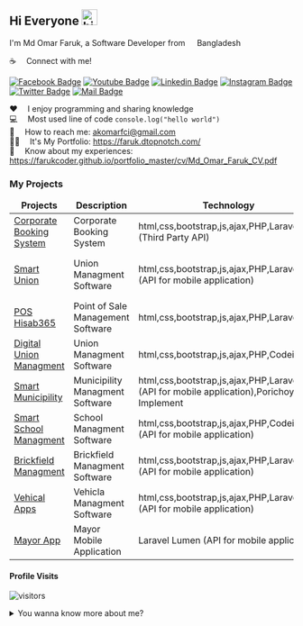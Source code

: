 ## Hi Everyone <img src="https://user-images.githubusercontent.com/1303154/88677602-1635ba80-d120-11ea-84d8-d263ba5fc3c0.gif" width="28px" alt="hi">

I'm Md Omar Faruk, a Software Developer from <img src="https://image.flaticon.com/icons/svg/323/323299.svg" width="13"/> Bangladesh

:coffee: &emsp;Connect with me!

[![Facebook Badge](https://img.shields.io/badge/Facebook-1877F2?style=for-the-badge&logo=facebook&logoColor=white)](https://www.facebook.com/omarfaruk9345/) [![Youtube Badge](https://img.shields.io/badge/YouTube-FF0000?style=for-the-badge&logo=youtube&logoColor=white)](https://www.youtube.com/c/MdOmarFaruk45) [![Linkedin Badge](https://img.shields.io/badge/LinkedIn-0077B5?style=for-the-badge&logo=linkedin&logoColor=white)](https://www.linkedin.com/in/omarfaruk9345/) [![Instagram Badge](https://img.shields.io/badge/Instagram-E4405F?style=for-the-badge&logo=instagram&logoColor=white)](https://www.instagram.com/md_omar.faruk/?hl=en) [![Twitter Badge](https://img.shields.io/badge/Twitter-1DA1F2?style=for-the-badge&logo=twitter&logoColor=white)](https://twitter.com/Farukomarfci) [![Mail Badge](https://img.shields.io/badge/Gmail-D14836?style=for-the-badge&logo=gmail&logoColor=white)](mailto:akomarfci@gmail.com)


:hearts: &emsp;I enjoy programming and sharing knowledge <br/>
:computer: &emsp;Most used line of code `console.log("hello world")` <br/>
:e-mail: &emsp;How to reach me: akomarfci@gmail.com<br/>
👨‍💻 &emsp;It's My Portfolio: https://faruk.dtopnotch.com/<br/>
📄 &emsp;Know about my experiences: https://farukcoder.github.io/portfolio_master/cv/Md_Omar_Faruk_CV.pdf<br/>
<!-- 
#### Things I code with

[![SASS Badge](https://img.shields.io/badge/Sass-CC6699?style=for-the-badge&logo=sass&logoColor=white)](#) [![Javascript Badge](https://img.shields.io/badge/-Javascript-F0DB4F?style=for-the-badge&labelColor=black&logo=javascript&logoColor=F0DB4F)](#) [![Typescript Badge](https://img.shields.io/badge/-Typescript-007acc?style=for-the-badge&labelColor=black&logo=typescript&logoColor=007acc)](#) [![React Badge](https://img.shields.io/badge/-React-61DBFB?style=for-the-badge&labelColor=black&logo=react&logoColor=61DBFB)](#) [![Next.js Badge](https://img.shields.io/badge/next.js-000000?style=for-the-badge&logo=nextdotjs&logoColor=white)](#) [![Nodejs Badge](https://img.shields.io/badge/-Nodejs-3C873A?style=for-the-badge&labelColor=black&logo=node.js&logoColor=3C873A)](#) [![Express.js Badge](https://img.shields.io/badge/Express.js-000000?style=for-the-badge&logo=express&logoColor=white)](#) [![MongoDB Badge](https://img.shields.io/badge/MongoDB-4EA94B?style=for-the-badge&logo=mongodb&logoColor=white)](#) [![GraphQL Badge](https://img.shields.io/badge/-GraphQl-e535ab?style=for-the-badge&labelColor=black&logo=node.js&logoColor=e535ab)](#) [![VSCode Badge](https://img.shields.io/badge/Visual_Studio-5C2D91?style=for-the-badge&logo=visual%20studio&logoColor=white)](#) [![Git Badge](https://img.shields.io/badge/Git-F05032?style=for-the-badge&logo=git&logoColor=white)](#) -->


### My Projects

<table>
  <thead align="center">
    <tr border: none;>
      <td><b>Projects</b></td>
      <td><b>Description</b></td>
      <td><b>Technology</b></td>
      <td><b>Responses</b></td>
    </tr>
  </thead>
  <tbody>
    <tr>
      <td><a href="https://corporate.ekdak.com/" target="_blank">Corporate Booking System</a></td>
      <td>Corporate Booking System</td>
      <td>html,css,bootstrap,js,ajax,PHP,Laravel (Third Party API)</td>
      <td>Bangladesh Post Office, Tejgaon</td>
    </tr>
    <tr>
      <td><a href="https://smartup.comillalg.gov.bd/" target="_blank">Smart Union</a></td>
      <td>Union Managment Software</td>
      <td>html,css,bootstrap,js,ajax,PHP,Laravel (API for mobile application)</td>
      <td>44 Organization(All Union Feni District)</td>
    </tr>
    <tr>
      <td><a href="https://hisab365.com/" target="_blank">POS Hisab365</a></td>
      <td>Point of Sale Management Software</td>
      <td>html,css,bootstrap,js,ajax,PHP,Laravel </td>
      <td>5+ Organization</td>
    </tr>
    <tr>
      <td><a href="https://comillalg.gov.bd/" target="_blank">Digital Union Managment</a></td>
      <td>Union Managment Software</td>
      <td>html,css,bootstrap,js,ajax,PHP,Codeigniter</td>
      <td>5+ District</td>
    </tr>
    <tr>
      <td><a href="https://hathazaripourashava.gov.bd/" target="_blank">Smart Municipility</a></td>
      <td>Municipility Managment Software</td>
      <td>html,css,bootstrap,js,ajax,PHP,Laravel (API for mobile application),Porichoy API Implement</td>
      <td>10+ clients</td>
    </tr>
    <tr>
      <td><a href="https://apps.digiins.net/" target="_blank">Smart School Managment</a></td>
      <td>School Managment Software</td>
      <td>html,css,bootstrap,js,ajax,PHP,Codeigniter (API for mobile application)</td>
      <td>715+ School</td>
    </tr>
    <tr>
      <td><a href="https://amarbrick.com/" target="_blank">Brickfield Managment</a></td>
      <td>Brickfield Managment Software</td>
      <td>html,css,bootstrap,js,ajax,PHP,Laravel (API for mobile application)</td>
      <td>1+ Brickfield</td>
    </tr>
    <tr>
      <td><a href="http://vehicleapps.comillalg.gov.bd/" target="_blank">Vehical Apps</a></td>
      <td>Vehicla Managment Software</td>
      <td>html,css,bootstrap,js,ajax,PHP,Laravel (API for mobile application)</td>
      <td>1+ Organization</td>
    </tr>
    <tr>
      <td><a href="https://play.google.com/store/apps/details?id=bd.gov.fenipaurashava&hl=en&gl=US" target="_blank">Mayor App</a></td>
      <td>Mayor Mobile Application</td>
      <td>Laravel Lumen (API for mobile application)</td>
      <td>4+ clients</td>
    </tr>

  </tbody>
</table>



#### Profile Visits 

![visitors](https://visitor-badge.glitch.me/badge?page_id=Farukcoder.Farukcoder)

<details>
<summary>
  You wanna know more about me?
</summary>

<br >
  

I love sharing knowledge and putting tutorials, courses and posts together for helping other developers

#### Github Stats

![Farukcoder's github stats](https://github-readme-stats.vercel.app/api?username=farukcoder&count_private=true&theme=tokyonight&hide=contribs,prs)

</details>

